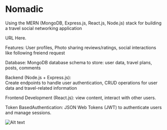 # Nomadic

Using the MERN (MongoDB, Express.js, React.js, Node.js) stack for building a travel social networking application

URL Here. 

Features: 
  User profiles, 
  Photo sharing 
  reviews/ratings,
  social interactions 
    like 
    following
    freiend request

  Database: 
    MongoDB database schema to store:
      user data, 
      travel plans, 
      posts, 
      comments
      
  Backend  (Node.js + Express.js):  
  Create endpoints to handle user authentication, 
  CRUD operations for user data and travel-related information

  Frontend Development (React.js): 
    view content, 
    interact with other users.

  Token BasedAuthentication: 
    JSON Web Tokens (JWT) to authenticate users and manage sessions.
  
![Alt text](relative%20path/to/img.jpg?raw=true "Title")
